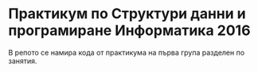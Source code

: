 # Практикум по Структури данни и програмиране Информатика 2016
 
 В репото се намира кода от практикума на първа група разделен по занятия.
